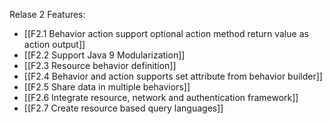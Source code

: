 Relase 2 Features:
* [[F2.1 Behavior action support optional action method return value as action output]]
* [[F2.2 Support Java 9 Modularization]]
* [[F2.3 Resource behavior definition]]
* [[F2.4 Behavior and action supports set attribute from behavior builder]]
* [[F2.5 Share data in multiple behaviors]]
* [[F2.6 Integrate resource, network and authentication framework]]
* [[F2.7 Create resource based query languages]]
